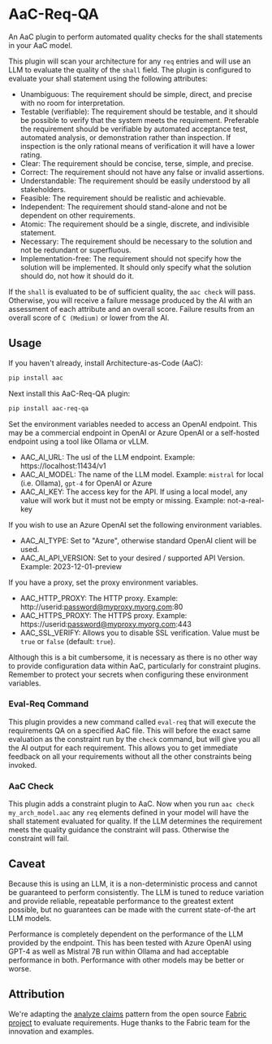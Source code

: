 # AaC-Req-QA

An AaC plugin to perform automated quality checks for the shall statements in your AaC model.

This plugin will scan your architecture for any `req` entries and will use an LLM to evaluate
the quality of the `shall` field.  The plugin is configured to evaluate your shall statement
using the following attributes:

- Unambiguous: The requirement should be simple, direct, and precise with no room for interpretation.
- Testable (verifiable): The requirement should be testable, and it should be possible to verify that the system meets the requirement.  Preferable the requirement should be verifiable by automated acceptance test, automated analysis, or demonstration rather than inspection.  If inspection is the only rational means of verification it will have a lower rating.
- Clear: The requirement should be concise, terse, simple, and precise.
- Correct:  The requirement should not have any false or invalid assertions.
- Understandable:  The requirement should be easily understood by all stakeholders.
- Feasible: The requirement should be realistic and achievable.
- Independent:  The requirement should stand-alone and not be dependent on other requirements.
- Atomic: The requirement should be a single, discrete, and indivisible statement.
- Necessary: The requirement should be necessary to the solution and not be redundant or superfluous.
- Implementation-free: The requirement should not specify how the solution will be implemented.  It should only specify what the solution should do, not how it should do it.

If the `shall` is evaluated to be of sufficient quality, the `aac check` will pass.  Otherwise, you will receive a
failure message produced by the AI with an assessment of each attribute and an overall score.  Failure results
from an overall score of `C (Medium)` or lower from the AI.

## Usage

If you haven't already, install Architecture-as-Code (AaC):
```bash
pip install aac
```
Next install this AaC-Req-QA plugin:
```bash
pip install aac-req-qa
```

Set the environment variables needed to access an OpenAI endpoint.  This may be a commercial
endpoint in OpenAI or Azure OpenAI or a self-hosted endpoint using a tool like Ollama or vLLM.

- AAC_AI_URL:  The usl of the LLM endpoint.  Example:  https://localhost:11434/v1 
- AAC_AI_MODEL:  The name of the LLM model.  Example:  `mistral` for local (i.e. Ollama), `gpt-4` for OpenAI or Azure
- AAC_AI_KEY:  The access key for the API.  If using a local model, any value will work but it must not be empty or missing.  Example: not-a-real-key

If you wish to use an Azure OpenAI set the following environment variables.

- AAC_AI_TYPE:  Set to "Azure", otherwise standard OpenAI client will be used.
- AAC_AI_API_VERSION:  Set to your desired / supported API Version.  Example: 2023-12-01-preview

If you have a proxy, set the proxy environment variables.

- AAC_HTTP_PROXY:  The HTTP proxy.  Example:  http://userid:password@myproxy.myorg.com:80
- AAC_HTTPS_PROXY:  The HTTPS proxy.  Example:  https://userid:password@myproxy.myorg.com:443
- AAC_SSL_VERIFY:  Allows you to disable SSL verification.  Value must be `true` or `false` (default: `true`).

Although this is a bit cumbersome, it is necessary as there is no other way to provide configuration data
within AaC, particularly for constraint plugins.  Remember to protect your secrets when configuring these
environment variables.

### Eval-Req Command

This plugin provides a new command called `eval-req` that will execute the requirements QA
on a specified AaC file.  This will before the exact same evaluation as the constraint
run by the `check` command, but will give you all the AI output for each requirement.  This
allows you to get immediate feedback on all your requirements without all the other 
constraints being invoked.

### AaC Check

This plugin adds a constraint plugin to AaC.  Now when you run `aac check my_arch_model.aac` 
any `req` elements defined in your model will 
have the shall statement evaluated for quality.  If the LLM determines the requirement meets
the quality guidance the constraint will pass.  Otherwise the constraint will fail.

## Caveat

Because this is using an LLM, it is a non-deterministic process and cannot be guaranteed
to perform consistently.  The LLM is tuned to reduce variation and provide reliable, repeatable
performance to the greatest extent possible, but no guarantees can be made with the current
state-of-the art LLM models.

Performance is completely dependent on the performance of the LLM provided by the endpoint.
This has been tested with Azure OpenAI using GPT-4 as well as Mistral 7B run within Ollama
and had acceptable performance in both.  Performance with other models may be better or worse.

## Attribution

We're adapting the [analyze claims](https://github.com/danielmiessler/fabric/blob/main/patterns/analyze_claims/system.md) pattern
from the open source [Fabric project](https://github.com/danielmiessler/fabric) to evaluate requirements.  Huge thanks to the
Fabric team for the innovation and examples.